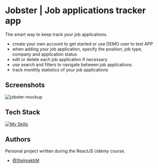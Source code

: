 
# Jobster | Job applications tracker app

The smart way to keep track your job applications.

- сreate your own account to get started or use DEMO user to test APP
- when adding your job application, specify the position, job type, company and application status
- edit or delete each job application if necessary
- use search and filters to navigate between job applications
- track monthly statistics of your job applications


## Screenshots

![jobster-mockup](https://user-images.githubusercontent.com/105948042/219004222-08e13df9-1372-4f4d-a282-9be0c257e1fe.jpg)



## Tech Stack

[![My Skills](https://skillicons.dev/icons?i=react,redux,git,html,styledcomponents,&theme=light)](https://skillicons.dev)

## Authors

Personal project written during the ReactJS Udemy course.
- [@StelmakhM](https://github.com/StelmakhM)



